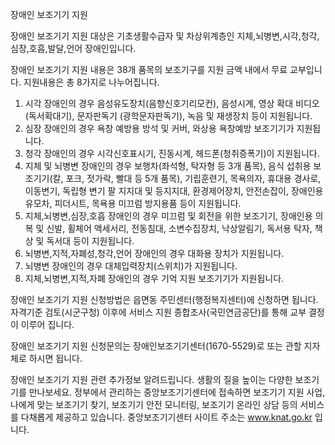 장애인 보조기기 지원


장애인 보조기기 지원 대상은 기초생활수급자 및 차상위계층인 지체,뇌병변,시각,청각,심장,호흡,발달,언어 장애인입니다.


장애인 보조기기 지원 내용은 38개 품목의 보조기구를 지원 금액 내에서 무료 교부입니다.
지원내용은 총 8가지로 나누어집니다.
1. 시각 장애인의 경우 음성유도장치(음향신호기리모컨), 음성시계, 영상 확대 비디오(독서확대기), 문자판독기 (광학문자판독기), 녹음 및 재생장치 등이 지원됩니다.
2. 심장 장애인의 경우 욕창 예방용 방석 및 커버, 와상용 욕창예방 보조기기가 지원됩니다.
3. 청각 장애인의 경우 시각신호표시기, 진동시계, 헤드폰(청취증폭기)이 지원됩니다.
4. 지체 및 뇌병변 장애인의 경우 보행차(좌석형, 탁자형 등 3개 품목), 음식 섭취용 보조기기(칼, 포크, 젓가락, 빨대 등 5개 품목), 기립훈련기, 목욕의자, 휴대용 경사로, 이동변기, 독립형 변기 팔 지지대 및 등지지대, 환경제어장치, 안전손잡이, 장애인용 유모차, 피더시트, 목욕용 미끄럼 방지용품 등이 지원됩니다.
5. 지체,뇌병변,심장,호흡 장애인의 경우 미끄럼 및 회전을 위한 보조기기, 장애인용 의복 및 신발, 휠체어 액세서리, 전동침대, 소변수집장치, 낙상알림기, 독서용 탁자, 책상 및 독서대 등이 지원됩니다.
6. 뇌병변,지적,자폐성,청각,언어 장애인의 경우 대화용 장치가 지원됩니다.
7. 뇌병변 장애인의 경우 대체입력장치(스위치)가 지원됩니다.
8. 지체,뇌병변,지적,자폐 장애인의 경우 기억 지원 보조기기가 지원됩니다.


장애인 보조기기 지원 신청방법은 읍면동 주민센터(행정복지센터)에 신청하면 됩니다. 자격기준 검토(시군구청) 이후에 서비스 지원 종합조사(국민연금공단)를 통해 교부 결정이 이루어 집니다.


장애인 보조기기 지원 신청문의는 장애인보조기기센터(1670-5529)로 또는 관할 지자체로 하시면 됩니다.


장애인 보조기기 지원 관련 추가정보 알려드립니다.
생활의 질을 높이는 다양한 보조기기를 만나보세요. 정부에서 관리하는 중앙보조기기센터에 접속하면 보조기기 지원 사업, 나에게 맞는 보조기기 찾기, 보조기기 안전 모니터링, 보조기기 온라인 상담 등의 서비스를 다채롭게 제공하고 있습니다.
중앙보조기기센터 사이트 주소는 www.knat.go.kr 입니다.
